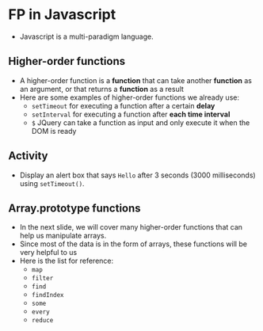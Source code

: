 # FP in Javascript

* Javascript is a multi-paradigm language.

## Higher-order functions

* A higher-order function is a **function** that can take another **function** as an argument, or that returns a **function** as a result
* Here are some examples of higher-order functions we already use:
  * `setTimeout` for executing a function after a certain **delay**
  * `setInterval` for executing a function after **each time interval**
  * `$` JQuery can take a function as input and only execute it when the DOM is ready

## Activity

* Display an alert box that says `Hello` after 3 seconds (3000 milliseconds) using `setTimeout()`.

## Array.prototype functions

* In the next slide, we will cover many higher-order functions that can help us manipulate arrays.
* Since most of the data is in the form of arrays, these functions will be very helpful to us
* Here is the list for reference:
  * `map`
  * `filter`
  * `find`
  * `findIndex`
  * `some`
  * `every`
  * `reduce`
